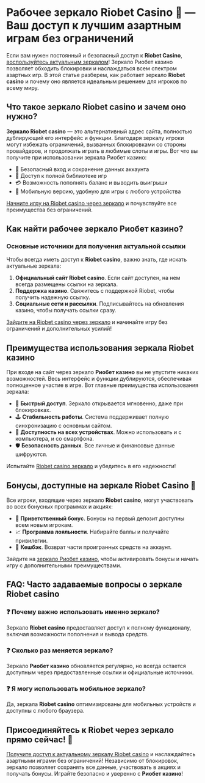 # Рабочее зеркало Riobet Casino 🎲 — Ваш доступ к лучшим азартным играм без ограничений

Если вам нужен постоянный и безопасный доступ к **Riobet Casino**, [воспользуйтесь актуальным зеркалом](https://brandplay.link/dtx89f2L)! Зеркало Риобет казино позволяет обходить блокировки и наслаждаться всем спектром азартных игр. В этой статье разберем, как работает зеркало **Riobet casino** и почему оно является идеальным решением для игроков по всему миру.

## Что такое зеркало Riobet casino и зачем оно нужно?

**Зеркало Riobet casino** — это альтернативный адрес сайта, полностью дублирующий его интерфейс и функции. Благодаря зеркалу игроки могут избежать ограничений, вызванных блокировками со стороны провайдеров, и продолжать играть в любимые слоты и игры. Вот что вы получите при использовании зеркала Риобет казино:

- 🔐 Безопасный вход и сохранение данных аккаунта
- 🎰 Доступ к полной библиотеке игр
- 💳 Возможность пополнять баланс и выводить выигрыши
- 📱 Мобильную версию, удобную для игры с любого устройства

[Начните игру на Riobet casino через зеркало](https://brandplay.link/dtx89f2L) и почувствуйте все преимущества без ограничений.

## Как найти рабочее зеркало Риобет казино?

### Основные источники для получения актуальной ссылки

Чтобы всегда иметь доступ к **Riobet casino**, важно знать, где искать актуальные зеркала:

1. **Официальный сайт Riobet casino**. Если сайт доступен, на нем всегда размещены ссылки на зеркала.
2. **Поддержка казино**. Свяжитесь с поддержкой Riobet, чтобы получить надежную ссылку.
3. **Социальные сети и рассылки**. Подписывайтесь на обновления казино, чтобы получать ссылки сразу.

[Зайдите на Riobet casino через зеркало](https://brandplay.link/dtx89f2L) и начинайте игру без ограничений и дополнительных усилий!

## Преимущества использования зеркала Riobet казино

При входе на сайт через зеркало **Риобет казино** вы не упустите никаких возможностей. Весь интерфейс и функции дублируются, обеспечивая полноценное участие в игре. Вот главные преимущества использования зеркала:

- 🚀 **Быстрый доступ**. Зеркало открывается мгновенно, даже при блокировках.
- 🕹️ **Стабильность работы**. Система поддерживает полную синхронизацию с основным сайтом.
- 📲 **Доступность на всех устройствах**. Можно использовать и с компьютера, и со смартфона.
- 🛡️ **Безопасность данных**. Все личные и финансовые данные шифруются.

Испытайте [Riobet casino зеркало](https://brandplay.link/dtx89f2L) и убедитесь в его надежности!

## Бонусы, доступные на зеркале Riobet Casino 🎉

Все игроки, входящие через зеркало **Riobet casino**, могут участвовать во всех бонусных программах и акциях:

- 🎁 **Приветственный бонус**. Бонусы на первый депозит доступны всем новым игрокам.
- 📈 **Программа лояльности**. Набирайте баллы и получайте привилегии.
- 🔄 **Кешбэк**. Возврат части проигранных средств на аккаунт.

Зайдите на [зеркало Риобет казино](https://brandplay.link/dtx89f2L), чтобы активировать бонусы и начать игру с дополнительными преимуществами.

## FAQ: Часто задаваемые вопросы о зеркале Riobet casino

### ❓ Почему важно использовать именно зеркало?
Зеркало **Riobet casino** предоставляет доступ к полному функционалу, включая возможности пополнения и вывода средств.

### ❓ Сколько раз меняется зеркало?
Зеркало **Риобет казино** обновляется регулярно, но всегда остается доступным через предоставленные ссылки и официальные источники.

### ❓ Я могу использовать мобильное зеркало?
Да, зеркала **Riobet casino** оптимизированы для мобильных устройств и доступны с любого браузера.

## Присоединяйтесь к Riobet через зеркало прямо сейчас! 🎰

[Получите доступ к актуальному зеркалу Riobet casino](https://brandplay.link/dtx89f2L) и наслаждайтесь азартными играми без ограничений! Независимо от блокировок, зеркало позволяет сохранять все данные, участвовать в акциях и получать бонусы. Играйте безопасно и уверенно с **Риобет казино**!
